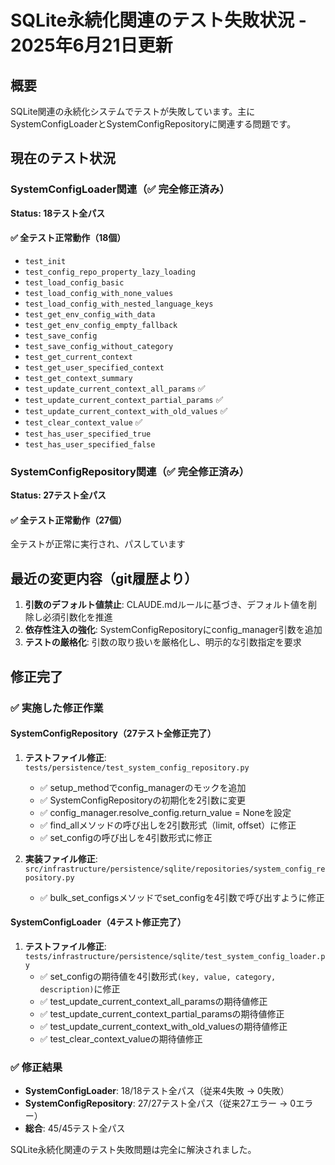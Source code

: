 # SQLite永続化関連のテスト失敗状況 - 2025年6月21日更新

## 概要
SQLite関連の永続化システムでテストが失敗しています。主にSystemConfigLoaderとSystemConfigRepositoryに関連する問題です。

## 現在のテスト状況

### SystemConfigLoader関連（✅ 完全修正済み）
**Status: 18テスト全パス**

#### ✅ 全テスト正常動作（18個）
- `test_init`
- `test_config_repo_property_lazy_loading`
- `test_load_config_basic`
- `test_load_config_with_none_values`
- `test_load_config_with_nested_language_keys`
- `test_get_env_config_with_data`
- `test_get_env_config_empty_fallback`
- `test_save_config`
- `test_save_config_without_category`
- `test_get_current_context`
- `test_get_user_specified_context`
- `test_get_context_summary`
- `test_update_current_context_all_params` ✅
- `test_update_current_context_partial_params` ✅
- `test_update_current_context_with_old_values` ✅
- `test_clear_context_value` ✅
- `test_has_user_specified_true`
- `test_has_user_specified_false`

### SystemConfigRepository関連（✅ 完全修正済み）
**Status: 27テスト全パス**

#### ✅ 全テスト正常動作（27個）
全テストが正常に実行され、パスしています

## 最近の変更内容（git履歴より）
1. **引数のデフォルト値禁止**: CLAUDE.mdルールに基づき、デフォルト値を削除し必須引数化を推進
2. **依存性注入の強化**: SystemConfigRepositoryにconfig_manager引数を追加
3. **テストの厳格化**: 引数の取り扱いを厳格化し、明示的な引数指定を要求

## 修正完了

### ✅ 実施した修正作業

#### SystemConfigRepository（27テスト全修正完了）
1. **テストファイル修正**: `tests/persistence/test_system_config_repository.py`
   - ✅ setup_methodでconfig_managerのモックを追加
   - ✅ SystemConfigRepositoryの初期化を2引数に変更
   - ✅ config_manager.resolve_config.return_value = Noneを設定
   - ✅ find_allメソッドの呼び出しを2引数形式（limit, offset）に修正
   - ✅ set_configの呼び出しを4引数形式に修正

2. **実装ファイル修正**: `src/infrastructure/persistence/sqlite/repositories/system_config_repository.py`
   - ✅ bulk_set_configsメソッドでset_configを4引数で呼び出すように修正

#### SystemConfigLoader（4テスト修正完了）
1. **テストファイル修正**: `tests/infrastructure/persistence/sqlite/test_system_config_loader.py`
   - ✅ set_configの期待値を4引数形式`(key, value, category, description)`に修正
   - ✅ test_update_current_context_all_paramsの期待値修正
   - ✅ test_update_current_context_partial_paramsの期待値修正
   - ✅ test_update_current_context_with_old_valuesの期待値修正
   - ✅ test_clear_context_valueの期待値修正

### ✅ 修正結果
- **SystemConfigLoader**: 18/18テスト全パス（従来4失敗 → 0失敗）
- **SystemConfigRepository**: 27/27テスト全パス（従来27エラー → 0エラー）
- **総合**: 45/45テスト全パス

SQLite永続化関連のテスト失敗問題は完全に解決されました。